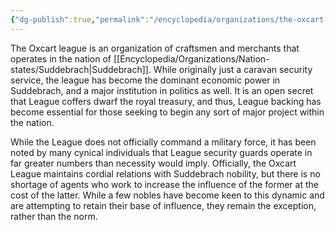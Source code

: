 ```yaml
---
{"dg-publish":true,"permalink":"/encyclopedia/organizations/the-oxcart-league/"}
---
```


The Oxcart league is an organization of craftsmen and merchants that operates in the nation of [[Encyclopedia/Organizations/Nation-states/Suddebrach\|Suddebrach]]. While originally just a caravan security service, the league has become the dominant economic power in Suddebrach, and a major institution in politics as well. It is an open secret that League coffers dwarf the royal treasury, and thus, League backing has become essential for those seeking to begin any sort of major project within the nation.

While the League does not officially command a military force, it has been noted by many cynical individuals that League security guards operate in far greater numbers than necessity would imply. Officially, the Oxcart League maintains cordial relations with Suddebrach nobility, but there is no shortage of agents who work to increase the influence of the former at the cost of the latter. While a few nobles have become keen to this dynamic and are attempting to retain their base of influence, they remain the exception, rather than the norm.